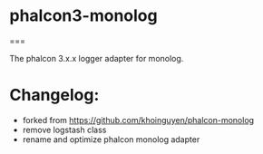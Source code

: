 # phalcon3-monolog
===

The phalcon 3.x.x logger adapter for monolog.

Changelog:
=====
- forked from https://github.com/khoinguyen/phalcon-monolog
- remove logstash class
- rename and optimize phalcon monolog adapter
 